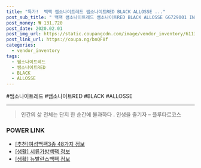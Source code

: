 ```yaml
--- 
title: "특가!  백팩 쌤소나이트레드 쌤소나이트RED BLACK ALLOSSE ..." 
post_sub_title: " 백팩 쌤소나이트레드 쌤소나이트RED BLACK ALLOSSE GG729001 INK" 
post_money: ₩ 131,720 
post_date: 2020.02.01 
post_img_url: https://static.coupangcdn.com/image/vendor_inventory/6113/0fefe55de71984f133b5233b7b3a6ec6d81bfc7d3bdab816ef4519311f9a.jpg 
post_link_url: https://coupa.ng/bnQF8f 
categories: 
  - vendor_inventory 
tags: 
  - 쌤소나이트레드 
  - 쌤소나이트RED 
  - BLACK 
  - ALLOSSE 
--- 
```

  #쌤소나이트레드 #쌤소나이트RED #BLACK #ALLOSSE 
<hr> 

> 인간의 삶 전체는 단지 한 순간에 불과하다 . 인생을 즐기자 – 플루타르코스 


### POWER LINK

* <a href="https://blog.naver.com/fasyy4321/221790841299" target="_blank">[추천]여성백팩3종 48가지 정보</a>
* <a href="https://blog.naver.com/fasyy4321/221769447081" target="_blank"> [생활] 서류가방백팩 정보 </a>
* <a href="https://blog.naver.com/sakai111/221767538530" target="_blank"> [생활] 뉴발란스백팩 정보 </a>
